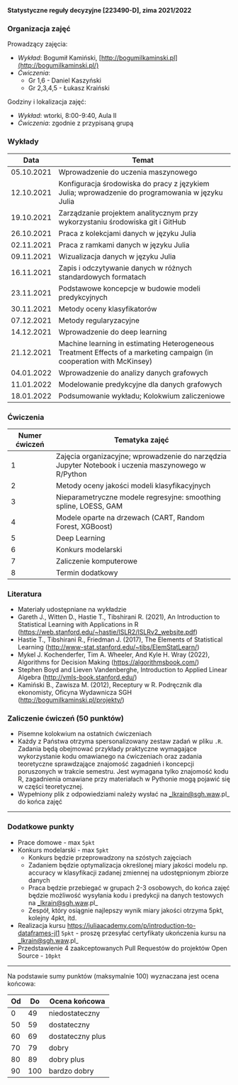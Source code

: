 **Statystyczne reguły decyzyjne [223490-D], zima 2021/2022**

### Organizacja zajęć

Prowadzący zajęcia:

- _Wykład_: Bogumił Kamiński, [http://bogumilkaminski.pl](http://bogumilkaminski.pl/)
- _Ćwiczenia_: 
  * Gr 1,6 - Daniel Kaszyński
  * Gr 2,3,4,5 - Łukasz Kraiński

Godziny i lokalizacja zajęć:

- _Wykład_:  wtorki, 8:00-9:40, Aula II
- _Ćwiczenia_: zgodnie z przypisaną grupą

### Wykłady

| Data       | Temat                                                                                                                     |
|------------|---------------------------------------------------------------------------------------------------------------------------|
| 05.10.2021 | Wprowadzenie do   uczenia maszynowego                                                                                     |
| 12.10.2021 | Konfiguracja   środowiska do pracy z językiem Julia; wprowadzenie do programowania w języku   Julia                       |
| 19.10.2021 | Zarządzanie projektem   analitycznym przy wykorzystaniu środowiska git i GitHub                                           |
| 26.10.2021 | Praca z kolekcjami   danych w języku Julia                                                                                |
| 02.11.2021 | Praca z ramkami   danych w języku Julia                                                                                   |
| 09.11.2021 | Wizualizacja danych w   języku Julia                                                                                      |
| 16.11.2021 | Zapis i odczytywanie   danych w różnych standardowych formatach                                                           |
| 23.11.2021 | Podstawowe koncepcje   w budowie modeli predykcyjnych                                                                     |
| 30.11.2021 | Metody oceny   klasyfikatorów                                                                                             |
| 07.12.2021 | Metody   regularyzacyjne                                                                                                  |
| 14.12.2021 | Wprowadzenie do deep   learning                                                                                           |
| 21.12.2021 | Machine learning in   estimating Heterogeneous Treatment Effects of a marketing campaign (in   cooperation with McKinsey) |
| 04.01.2022 | Wprowadzenie do   analizy danych grafowych                                                                                |
| 11.01.2022 | Modelowanie   predykcyjne dla danych grafowych                                                                            |
| 18.01.2022 | Podsumowanie wykładu;   Kolokwium zaliczeniowe                                                                            |

### Ćwiczenia

| Numer ćwiczeń | Tematyka zajęć |
| --- | --- |
| 1 | Zajęcia organizacyjne; wprowadzenie do narzędzia Jupyter Notebook i uczenia maszynowego w R/Python |
| 2 | Metody oceny jakości modeli klasyfikacyjnych |
| 3 | Nieparametryczne modele regresyjne: smoothing spline, LOESS, GAM |
| 4 | Modele oparte na drzewach (CART, Random Forest, XGBoost) |
| 5 | Deep Learning|
| 6 | Konkurs modelarski|
| 7 | Zaliczenie komputerowe |
| 8 | Termin dodatkowy |

### Literatura

- Materiały udostępniane na wykładzie
- Gareth J., Witten D., Hastie T., Tibshirani R. (2021), An Introduction to Statistical Learning with Applications in R (https://web.stanford.edu/~hastie/ISLR2/ISLRv2_website.pdf)
- Hastie T., Tibshirani R., Friedman J. (2017), The Elements of Statistical Learning
(http://www-stat.stanford.edu/~tibs/ElemStatLearn/)
- Mykel J. Kochenderfer, Tim A. Wheeler, And Kyle H. Wray (2022), Algorithms for Decision Making (https://algorithmsbook.com/)
- Stephen Boyd and Lieven Vandenberghe, Introduction to Applied Linear Algebra (http://vmls-book.stanford.edu/)
- Kamiński B., Zawisza M. (2012), Receptury w R. Podręcznik dla ekonomisty, Oficyna Wydawnicza SGH (http://bogumilkaminski.pl/projekty/)


### Zaliczenie ćwiczeń (50 punktów)
* Pisemne kolokwium na ostatnich ćwiczeniach
* Każdy z Państwa otrzyma spersonalizowany zestaw zadań w pliku `.R`. Zadania będą obejmować przykłady praktyczne wymagające wykorzystanie kodu omawianego na ćwiczeniach oraz zadania teoretyczne sprawdzające znajomość zagadnień i koncepcji poruszonych w trakcie semestru. Jest wymagana tylko znajomość kodu R, zagadnienia omawiane przy materiałach w Pythonie mogą pojawić się w części teoretycznej.
* Wypełniony plik z odpowiedziami należy wysłać na _lkrain@sgh.waw.pl_ do końca zajęć

---

### Dodatkowe punkty
 * Prace domowe - max `5pkt`
 * Konkurs modelarski - max `5pkt`
   * Konkurs będzie przeprowadzony na szóstych zajęciach
   * Zadaniem będzie optymalizacja określonej miary jakości modelu np. accuracy w klasyfikacji zadanej zmiennej na udostępnionym zbiorze danych
   * Praca będzie przebiegać w grupach 2-3 osobowych, do końca zajęć będzie możliwość wysyłania kodu i predykcji na danych testowych na _lkrain@sgh.waw.pl_
    * Zespół, który osiągnie najlepszy wynik miary jakości otrzyma 5pkt, kolejny 4pkt, itd.
 * Realizacja kursu https://juliaacademy.com/p/introduction-to-dataframes-jl1 `5pkt` - proszę przesyłać certyfikaty ukończenia kursu na _lkrain@sgh.waw.pl_
 * Przedstawienie 4 zaakceptowanych Pull Requestów do projektów Open Source - `10pkt`

---

Na podstawie sumy punktów (maksymalnie 100) wyznaczana jest ocena końcowa:

| Od | Do | Ocena końcowa |
| --- | --- | --- |
| 0 | 49 | niedostateczny |
| 50 | 59 | dostateczny |
| 60 | 69 | dostateczny plus |
| 70 | 79 | dobry |
| 80 | 89 | dobry plus |
| 90 | 100 | bardzo dobry |
